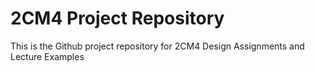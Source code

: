 # 2CM4 Project Repository
This is the Github project repository for 2CM4 Design Assignments and Lecture Examples
